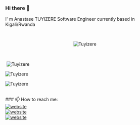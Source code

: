 ### Hi there 👋

<!--
**TuyizeeAnastase/TuyizeeAnastase** is a ✨ _special_ ✨ repository because its `README.md` (this file) appears on your GitHub profile.

Here are some ideas to get you started:

- 🔭 I’m currently working on ...
- 🌱 I’m currently learning ...
- 👯 I’m looking to collaborate on ...
- 🤔 I’m looking for help with ...
- 💬 Ask me about ...
- 📫 How to reach me: ...
- 😄 Pronouns: ...
- ⚡ Fun fact: ...
-->

I' m Anastase TUYIZERE Software Engineer currently based in Kigali/Rwanda

<br>


<p align="center"> <img src="https://komarev.com/ghpvc/?username=TuyizeeAnastase&label=Profile%20views&color=0e75b6&style=flat" alt="Tuyizere" /> </p>
<br>


<p>&nbsp;<img align="center" src="https://github-readme-stats.vercel.app/api?username=TuyizeeAnastase&show_icons=true&locale=en&cache_seconds=86400&theme=dark" alt="Tuyizere" /></p>



<p><img align="center" src="https://github-readme-streak-stats.herokuapp.com/?user=TuyizeeAnastase&cache_seconds=86400&theme=dark" alt="Tuyizere" /></p>

<p><img align="center" src="https://github-readme-stats.vercel.app/api/top-langs/?username=TuyizeeAnastase&layout=compact&cache_seconds=86400&theme=dark" alt="Tuyizere" /></p>

<br>
### 📫 How to reach me:
 
 <br>
<a href="mailto:tuyizereanastase1@gmail.com?subject=subject&cc=cc@example.com">  <img src="https://img.shields.io/badge/-Gmail-0098D6?style=flat-square&logo=gmail&logoColor=red" alt="website"/></a>
<br>
<a href="https://www.linkedin.com/in/anastase-tuyizere-b0a8751a9/">  <img src="https://img.shields.io/badge/-LinkedIn-0098D6?style=flat-square&logo=linkedin&logoColor=white" alt="website"/></a>
<br>
<a href="https://www.twitter.com/tuyizereanasta3"><img src="https://img.shields.io/badge/-Twitter-007ACC?style=flat-square&logo=twitter&logoColor=white" alt="website"/></a> 
